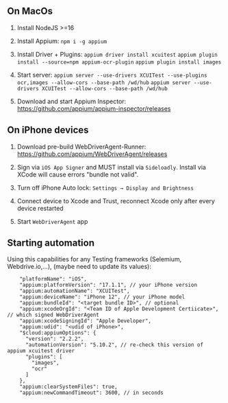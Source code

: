 ## On MacOs

1. Install NodeJS >=16

2. Install Appium: `npm i -g appium`

3. Install Driver + Plugins:
`appium driver install xcuitest`
`appium plugin install --source=npm appium-ocr-plugin`
`appium plugin install images`

4. Start server: `appium server --use-drivers XCUITest --use-plugins ocr,images --allow-cors --base-path /wd/hub`
`appium server --use-drivers XCUITest --allow-cors --base-path /wd/hub`

5. Download and start Appium Inspector: https://github.com/appium/appium-inspector/releases

## On iPhone devices

1. Download pre-build WebDriverAgent-Runner: https://github.com/appium/WebDriverAgent/releases

2. Sign via `iOS App Signer` and MUST install via `Sideloadly`. Install via XCode will cause errors "bundle not valid".

3. Turn off iPhone Auto lock: `Settings → Display and Brightness`

4. Connect device to Xcode and Trust, reconnect Xcode only after every device restarted

5. Start `WebDriverAgent` app

## Starting automation

Using this capabilities for any Testing frameworks (Selemium, Webdrive.io,...), (maybe need to update its values):

```
    "platformName": "iOS",
    "appium:platformVersion": "17.1.1", // your iPhone version
    "appium:automationName": "XCUITest",
    "appium:deviceName": "iPhone 12", // your iPhone model
    "appium:bundleId": "<target bundle ID>", // optional
    "appium:xcodeOrgId": "<Team ID of Apple Development Certiicate>", // which signed WebDriverAgent
    "appium:xcodeSigningId": "Apple Developer",
    "appium:udid": "<udid of iPhone>",
    "$cloud:appiumOptions": {
      "version": "2.2.2",
      "automationVersion": "5.10.2", // re-check this version of appium xcuitest driver
      "plugins": [
        "images",
        "ocr"
      ]
    },
    "appium:clearSystemFiles": true,
    "appium:newCommandTimeout": 3600, // in seconds
```